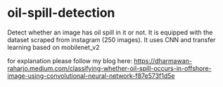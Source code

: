 # oil-spill-detection
Detect whether an image has oil spill in it or not. It is equipped with the dataset scraped from instagram (250 images).
It uses CNN and transfer learning based on mobilenet_v2

for explanation please follow my blog here: https://dharmawan-raharjo.medium.com/classifying-whether-oil-spill-occurs-in-offshore-image-using-convolutional-neural-network-f87e573f1d5e


